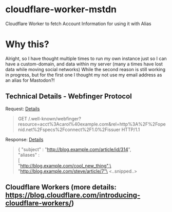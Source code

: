 # cloudflare-worker-mstdn
Cloudflare Worker to fetch Account Information for using it with Alias

# Why this?
Alright, so I have thought multiple times to run my own instance just so I can have a custom-domain, and data within my server (many a times have lost data while moving social networks)
While the second reason is still working in progress, but for the first one I thought my not use my email address as an alias for Mastodon?!

## Technical Details - Webfinger Protocol

Request: [Details](https://www.rfc-editor.org/rfc/rfc7033#section-3.1)
> GET /.well-known/webfinger? resource=acct%3Acarol%40example.com&rel=http%3A%2F%2Fopenid.net%2Fspecs%2Fconnect%2F1.0%2Fissuer HTTP/1.1

Response: [Details](https://www.rfc-editor.org/rfc/rfc7033#section-3.2)
> {
>       "subject" : "http://blog.example.com/article/id/314", \
>       "aliases" :\
>       [\
>         "http://blog.example.com/cool_new_thing",\
>         "http://blog.example.com/steve/article/7"\
> <..snipped..>

## Cloudflare Workers (more details: https://blog.cloudflare.com/introducing-cloudflare-workers/)
